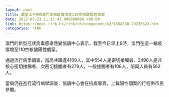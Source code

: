 ```yaml
---
layout: post
title: 截至上午9時澳門本輪疫情增至110宗核酸陽性個案
date: 2022-06-23 11:12:43.000000000 +08:00
link: https://news.rthk.hk/rthk/ch/component/k2/1654338-20220623.htm
categories: rthk
---
```


澳門的新型冠狀病毒感染應變協調中心表示，截至今日早上9時，澳門在這一輪疫情增至110宗核酸陽性個案。

通過流行病學調查，當局共跟進4109人，其中554人是密切接觸者、2496人是非核心密切接觸者、次密切接觸者有279人，一般接觸者有108人，陪同人員有562人。

當局仍在進行流行病學調查，協調中心會在抗疫專頁，上載陽性個案的行程供市民參閱。
